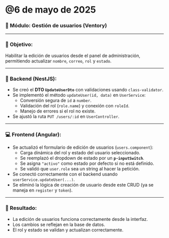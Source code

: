 # @6 de mayo de 2025

### 🧩 Módulo: Gestión de usuarios (Ventory)

---

### 🎯 Objetivo:

Habilitar la edición de usuarios desde el panel de administración, permitiendo actualizar `nombre`, `correo`, `rol` y `estado`.

---

### 🧠 Backend (NestJS):

- Se creó el **DTO `UpdateUserDto`** con validaciones usando `class-validator`.
- Se implementó el método `updateUser(id, data)` en `UserService`:
    - Conversión segura de `id` a `number`.
    - Validación del rol (`role.name`) y conexión con `roleId`.
    - Manejo de errores si el rol no existe.
- Se ajustó la ruta `PUT /users/:id` en `UserController`.

---

### 💻 Frontend (Angular):

- Se actualizó el formulario de edición de usuarios (`users.component`):
    - Carga dinámica del rol y estado del usuario seleccionado.
    - Se reemplazó el dropdown de estado por un **`p-inputSwitch`**.
    - Se asigna `"activo"` como estado por defecto si no está definido.
    - Se validó que `user.role` sea un string al hacer la petición.
- Se conectó correctamente con el backend usando `userService.updateUser(...)`.
- Se eliminó la lógica de creación de usuario desde este CRUD (ya se maneja en `register` y `token`).

---

### 🧪 Resultado:

- La edición de usuarios funciona correctamente desde la interfaz.
- Los cambios se reflejan en la base de datos.
- El rol y estado se validan y actualizan correctamente.